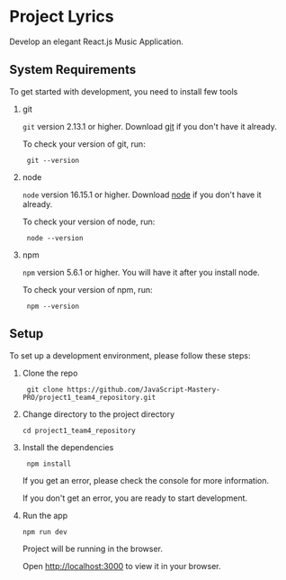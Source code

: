 # Project Lyrics

Develop an elegant React.js Music Application.


## System Requirements

To get started with development, you need to install few tools

1. git

   `git` version 2.13.1 or higher. Download [git](https://git-scm.com/downloads) if you don't have it already.

   To check your version of git, run:

   ```shell
    git --version
   ```

2. node

   `node` version 16.15.1 or higher. Download [node](https://nodejs.org/en/download/) if you don't have it already.

   To check your version of node, run:

   ```shell
    node --version
   ```

3. npm

   `npm` version 5.6.1 or higher. You will have it after you install node.

   To check your version of npm, run:

   ```shell
    npm --version
   ```

## Setup

To set up a development environment, please follow these steps:

1. Clone the repo

   ```shell
    git clone https://github.com/JavaScript-Mastery-PRO/project1_team4_repository.git
   ```

2. Change directory to the project directory

    ```shell
    cd project1_team4_repository
    ```

3. Install the dependencies

    ```shell
     npm install
    ```

    If you get an error, please check the console for more information.

    If you don't get an error, you are ready to start development.

4. Run the app

    ```shell
    npm run dev
    ```

    Project will be running in the browser.

    Open [http://localhost:3000](http://localhost:3000) to view it in your browser.


